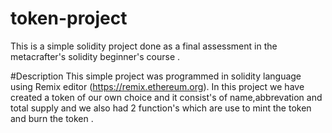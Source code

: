 # token-project
This is a simple solidity project done as a final assessment in the metacrafter's solidity beginner's course . 

#Description
This simple project was programmed in solidity language using Remix editor (https://remix.ethereum.org). In this project we have created a token of our own choice and it consist's of name,abbrevation and total supply and we also had 2 function's which are use to mint the token and burn the token . 


